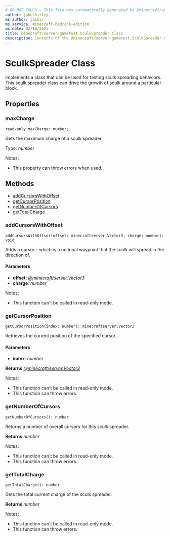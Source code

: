 ```yaml
---
# DO NOT TOUCH — This file was automatically generated by @minecraft/api-docs-generator, to report problems file an issue at https://github.com/Mojang/minecraft-scripting-libraries
author: jakeshirley
ms.author: jashir
ms.service: minecraft-bedrock-edition
ms.date: 02/10/2025
title: minecraft/server-gametest.SculkSpreader Class
description: Contents of the @minecraft/server-gametest.SculkSpreader class.
---
```

# SculkSpreader Class

Implements a class that can be used for testing sculk spreading behaviors. This sculk spreader class can drive the growth of sculk around a particular block.

## Properties

### **maxCharge**
`read-only maxCharge: number;`

Gets the maximum charge of a sculk spreader.

Type: *number*

Notes:
  - This property can throw errors when used.

## Methods
- [addCursorsWithOffset](#addcursorswithoffset)
- [getCursorPosition](#getcursorposition)
- [getNumberOfCursors](#getnumberofcursors)
- [getTotalCharge](#gettotalcharge)

### **addCursorsWithOffset**
`
addCursorsWithOffset(offset: minecraftserver.Vector3, charge: number): void
`

Adds a cursor - which is a notional waypoint that the sculk will spread in the direction of.

#### **Parameters**
- **offset**: [*@minecraft/server.Vector3*](../../../scriptapi/minecraft/server/Vector3.md)
- **charge**: *number*
  
Notes:
- This function can't be called in read-only mode.

### **getCursorPosition**
`
getCursorPosition(index: number): minecraftserver.Vector3
`

Retrieves the current position of the specified cursor.

#### **Parameters**
- **index**: *number*

**Returns** [*@minecraft/server.Vector3*](../../../scriptapi/minecraft/server/Vector3.md)
  
Notes:
- This function can't be called in read-only mode.
- This function can throw errors.

### **getNumberOfCursors**
`
getNumberOfCursors(): number
`

Returns a number of overall cursors for this sculk spreader.

**Returns** *number*
  
Notes:
- This function can't be called in read-only mode.
- This function can throw errors.

### **getTotalCharge**
`
getTotalCharge(): number
`

Gets the total current charge of the sculk spreader.

**Returns** *number*
  
Notes:
- This function can't be called in read-only mode.
- This function can throw errors.
